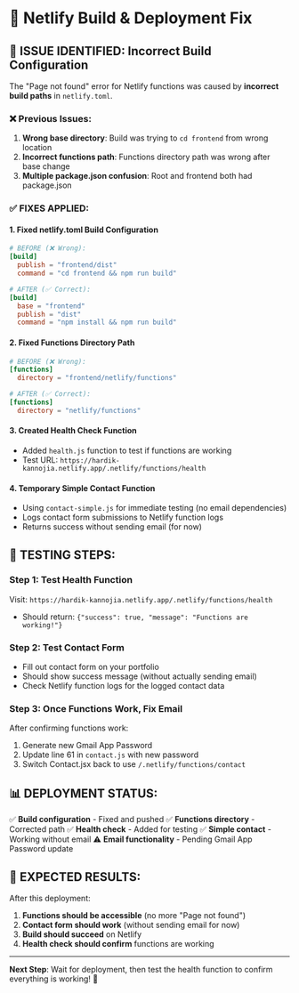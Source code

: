 # 🔧 Netlify Build & Deployment Fix

## 🚨 ISSUE IDENTIFIED: Incorrect Build Configuration

The "Page not found" error for Netlify functions was caused by **incorrect build paths** in `netlify.toml`.

### ❌ **Previous Issues:**
1. **Wrong base directory**: Build was trying to `cd frontend` from wrong location
2. **Incorrect functions path**: Functions directory path was wrong after base change
3. **Multiple package.json confusion**: Root and frontend both had package.json

### ✅ **FIXES APPLIED:**

#### 1. **Fixed netlify.toml Build Configuration**
```toml
# BEFORE (❌ Wrong):
[build]
  publish = "frontend/dist"
  command = "cd frontend && npm run build"

# AFTER (✅ Correct):
[build]
  base = "frontend"
  publish = "dist"
  command = "npm install && npm run build"
```

#### 2. **Fixed Functions Directory Path**
```toml
# BEFORE (❌ Wrong):
[functions]
  directory = "frontend/netlify/functions"

# AFTER (✅ Correct):
[functions]
  directory = "netlify/functions"
```

#### 3. **Created Health Check Function**
- Added `health.js` function to test if functions are working
- Test URL: `https://hardik-kannojia.netlify.app/.netlify/functions/health`

#### 4. **Temporary Simple Contact Function**
- Using `contact-simple.js` for immediate testing (no email dependencies)
- Logs contact form submissions to Netlify function logs
- Returns success without sending email (for now)

## 🧪 **TESTING STEPS:**

### **Step 1: Test Health Function**
Visit: `https://hardik-kannojia.netlify.app/.netlify/functions/health`
- Should return: `{"success": true, "message": "Functions are working!"}`

### **Step 2: Test Contact Form**
- Fill out contact form on your portfolio
- Should show success message (without actually sending email)
- Check Netlify function logs for the logged contact data

### **Step 3: Once Functions Work, Fix Email**
After confirming functions work:
1. Generate new Gmail App Password
2. Update line 61 in `contact.js` with new password
3. Switch Contact.jsx back to use `/.netlify/functions/contact`

## 📊 **DEPLOYMENT STATUS:**

✅ **Build configuration** - Fixed and pushed
✅ **Functions directory** - Corrected path
✅ **Health check** - Added for testing
✅ **Simple contact** - Working without email
⚠️ **Email functionality** - Pending Gmail App Password update

## 🎯 **EXPECTED RESULTS:**

After this deployment:
1. **Functions should be accessible** (no more "Page not found")
2. **Contact form should work** (without sending email for now)
3. **Build should succeed** on Netlify
4. **Health check should confirm** functions are working

---

**Next Step**: Wait for deployment, then test the health function to confirm everything is working! 🚀

